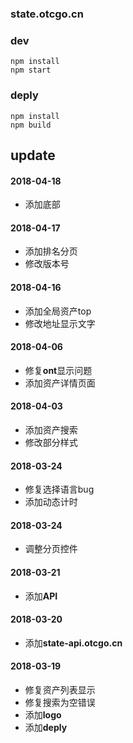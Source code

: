 ### state.otcgo.cn


### dev
```
npm install
npm start
```


### deply
```
npm install 
npm build
```


## update


#### 2018-04-18
* 添加底部



#### 2018-04-17
* 添加排名分页
* 修改版本号

#### 2018-04-16
* 添加全局资产top
* 修改地址显示文字

#### 2018-04-06
* 修复**ont**显示问题
* 添加资产详情页面


#### 2018-04-03
* 添加资产搜索
* 修改部分样式

#### 2018-03-24
* 修复选择语言bug
* 添加动态计时


#### 2018-03-24
* 调整分页控件

#### 2018-03-21
* 添加**API**

#### 2018-03-20
* 添加**state-api.otcgo.cn**


#### 2018-03-19
* 修复资产列表显示
* 修复搜索为空错误
* 添加**logo**
* 添加**deply**